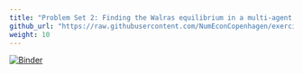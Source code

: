 ```yaml
---
title: "Problem Set 2: Finding the Walras equilibrium in a multi-agent economy"
github_url: "https://raw.githubusercontent.com/NumEconCopenhagen/exercises-2019/master/PS2/problem_set_2.ipynb"
weight: 10
---
```

[![Binder](https://mybinder.org/badge_logo.svg)](https://mybinder.org/v2/gh/NumEconCopenhagen/exercises-2019/master?urlpath=lab/tree/PS2/problem_set_2.ipynb)
